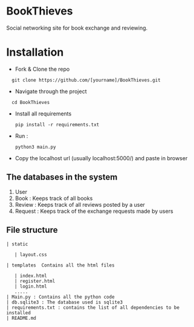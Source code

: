 # BookThieves


Social networking site for book exchange and reviewing.


# Installation

* Fork & Clone the repo
```
  git clone https://github.com/[yourname]/BookThieves.git
```

* Navigate through the project
```
  cd BookThieves
```
* Install all requirements
  ``` 
  pip install -r requirements.txt
  ```
  
* Run :
  ```
  python3 main.py
  ```
  
* Copy the localhost url (usually localhost:5000/) and paste in browser



## The databases in the system

1. User
2. Book : Keeps track of all books 
3. Review : Keeps track of all reviews posted by  a user
4. Request : Keeps track of the exchange requests made by users


## File structure

```
| static

   | layout.css

| templates  Contains all the html files

   | index.html
   | register.html
   | login.html
   .....
| Main.py : Contains all the python code    
| db.sqlite3 : The database used is sqlite3
| requirements.txt : contains the list of all dependencies to be installed
| README.md

